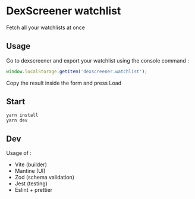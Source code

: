 # DexScreener watchlist

Fetch all your watchlists at once

## Usage

Go to dexscreener and export your watchlist using the console command :

```js
window.localStorage.getItem('dexscreener.watchlist');
```

Copy the result inside the form and press Load

## Start

```
yarn install
yarn dev
```

## Dev

Usage of :

- Vite (builder)
- Mantine (UI)
- Zod (schema validation)
- Jest (testing)
- Eslint + prettier
